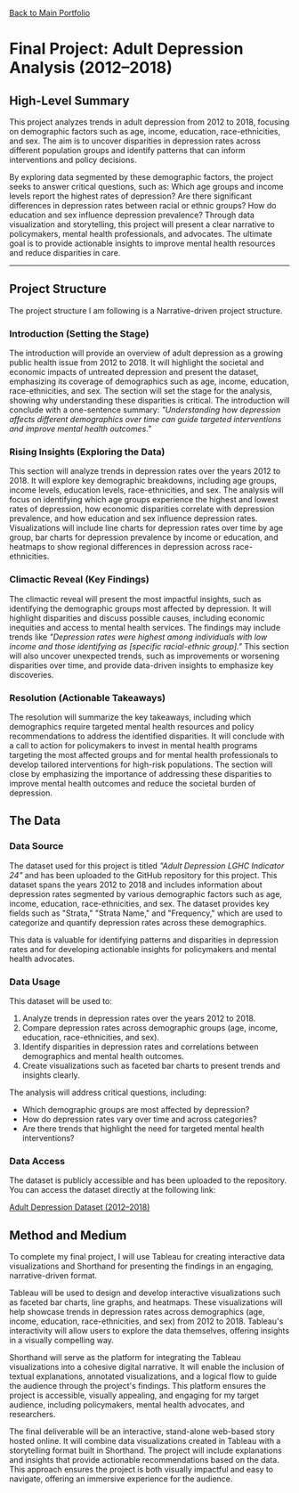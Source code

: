 [Back to Main Portfolio](README.md)
# Final Project: Adult Depression Analysis (2012–2018)

## High-Level Summary

This project analyzes trends in adult depression from 2012 to 2018, focusing on demographic factors such as age, income, education, race-ethnicities, and sex. The aim is to uncover disparities in depression rates across different population groups and identify patterns that can inform interventions and policy decisions.

By exploring data segmented by these demographic factors, the project seeks to answer critical questions, such as: Which age groups and income levels report the highest rates of depression? Are there significant differences in depression rates between racial or ethnic groups? How do education and sex influence depression prevalence? Through data visualization and storytelling, this project will present a clear narrative to policymakers, mental health professionals, and advocates. The ultimate goal is to provide actionable insights to improve mental health resources and reduce disparities in care.

---

## Project Structure

The project structure I am following is a Narrative-driven project structure.
### **Introduction (Setting the Stage)**

The introduction will provide an overview of adult depression as a growing public health issue from 2012 to 2018. It will highlight the societal and economic impacts of untreated depression and present the dataset, emphasizing its coverage of demographics such as age, income, education, race-ethnicities, and sex. The section will set the stage for the analysis, showing why understanding these disparities is critical. The introduction will conclude with a one-sentence summary: *"Understanding how depression affects different demographics over time can guide targeted interventions and improve mental health outcomes."*

### **Rising Insights (Exploring the Data)**

This section will analyze trends in depression rates over the years 2012 to 2018. It will explore key demographic breakdowns, including age groups, income levels, education levels, race-ethnicities, and sex. The analysis will focus on identifying which age groups experience the highest and lowest rates of depression, how economic disparities correlate with depression prevalence, and how education and sex influence depression rates. Visualizations will include line charts for depression rates over time by age group, bar charts for depression prevalence by income or education, and heatmaps to show regional differences in depression across race-ethnicities.

### **Climactic Reveal (Key Findings)**

The climactic reveal will present the most impactful insights, such as identifying the demographic groups most affected by depression. It will highlight disparities and discuss possible causes, including economic inequities and access to mental health services. The findings may include trends like *"Depression rates were highest among individuals with low income and those identifying as [specific racial-ethnic group]."* This section will also uncover unexpected trends, such as improvements or worsening disparities over time, and provide data-driven insights to emphasize key discoveries.

### **Resolution (Actionable Takeaways)**

The resolution will summarize the key takeaways, including which demographics require targeted mental health resources and policy recommendations to address the identified disparities. It will conclude with a call to action for policymakers to invest in mental health programs targeting the most affected groups and for mental health professionals to develop tailored interventions for high-risk populations. The section will close by emphasizing the importance of addressing these disparities to improve mental health outcomes and reduce the societal burden of depression.

## The Data

### Data Source
The dataset used for this project is titled *"Adult Depression LGHC Indicator 24"* and has been uploaded to the GitHub repository for this project. This dataset spans the years 2012 to 2018 and includes information about depression rates segmented by various demographic factors such as age, income, education, race-ethnicities, and sex. The dataset provides key fields such as "Strata," "Strata Name," and "Frequency," which are used to categorize and quantify depression rates across these demographics.

This data is valuable for identifying patterns and disparities in depression rates and for developing actionable insights for policymakers and mental health advocates.

### Data Usage
This dataset will be used to:
1. Analyze trends in depression rates over the years 2012 to 2018.
2. Compare depression rates across demographic groups (age, income, education, race-ethnicities, and sex).
3. Identify disparities in depression rates and correlations between demographics and mental health outcomes.
4. Create visualizations such as faceted bar charts to present trends and insights clearly.

The analysis will address critical questions, including:
- Which demographic groups are most affected by depression?
- How do depression rates vary over time and across categories?
- Are there trends that highlight the need for targeted mental health interventions?

### Data Access
The dataset is publicly accessible and has been uploaded to the repository. You can access the dataset directly at the following link:

[Adult Depression Dataset (2012–2018)](https://github.com/Aagam2020/Shahportfolio/blob/main/adult-depression-lghc-indicator-24.csv)

## Method and Medium

To complete my final project, I will use Tableau for creating interactive data visualizations and Shorthand for presenting the findings in an engaging, narrative-driven format.

Tableau will be used to design and develop interactive visualizations such as faceted bar charts, line graphs, and heatmaps. These visualizations will help showcase trends in depression rates across demographics (age, income, education, race-ethnicities, and sex) from 2012 to 2018. Tableau's interactivity will allow users to explore the data themselves, offering insights in a visually compelling way.

Shorthand will serve as the platform for integrating the Tableau visualizations into a cohesive digital narrative. It will enable the inclusion of textual explanations, annotated visualizations, and a logical flow to guide the audience through the project's findings. This platform ensures the project is accessible, visually appealing, and engaging for my target audience, including policymakers, mental health advocates, and researchers.

The final deliverable will be an interactive, stand-alone web-based story hosted online. It will combine data visualizations created in Tableau with a storytelling format built in Shorthand. The project will include explanations and insights that provide actionable recommendations based on the data. This approach ensures the project is both visually impactful and easy to navigate, offering an immersive experience for the audience.
